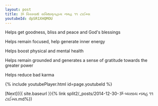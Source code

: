 ```yaml
---
layout: post
title: ૐ વિવસ્વાથૅ સવિથામૃતહાય નમહ ૧૧ ટાઈમ્સ
youtubeId: dpSR1XHQMOU
---
```

 
 
Helps get goodness, bliss and peace and God's blessings
 
Helps remain focused, help generate inner energy 
 
Helps boost physical and mental health 
 
Helps remain grounded and generates a sense of gratitude towards the greater power 
 
Helps reduce bad karma
 
 
 
 


{% include youtubePlayer.html id=page.youtubeId %}
 
[Next]({{ site.baseurl }}{% link  split2/_posts/2014-12-30-ૐ વ્યસાય નમહ ૧૧ ટાઈમ્સ.md%})
 
